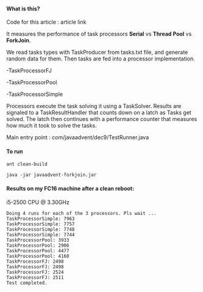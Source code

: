 #### What is this?

Code for this article : article link
 
It measures the performance of task processors **Serial** vs **Thread Pool** vs **ForkJoin**.
 
We read tasks types with TaskProducer from tasks.txt file, and generate random data for them.
Then tasks are fed into a processor implementation.

-TaskProcessorFJ
 
-TaskProcessorPool
 
-TaskProcessorSimple
 

Processors execute the task solving it using a TaskSolver. Results are signaled to a TaskResultHandler that counts down on a latch as Tasks get solved. The latch then continues with a performance counter that measures how much it took to solve the tasks.

Main entry point : com/javaadvent/dec9/TestRunner.java

#### To run
`ant clean-build`
 
`java -jar javaadvent-forkjoin.jar`

#### Results on my FC16 machine after a clean reboot:
i5-2500 CPU @ 3.30GHz

```
Doing 4 runs for each of the 3 processors. Pls wait ...
TaskProcessorSimple: 7963
TaskProcessorSimple: 7757
TaskProcessorSimple: 7748
TaskProcessorSimple: 7744
TaskProcessorPool: 3933
TaskProcessorPool: 2906
TaskProcessorPool: 4477
TaskProcessorPool: 4160
TaskProcessorFJ: 2498
TaskProcessorFJ: 2498
TaskProcessorFJ: 2524
TaskProcessorFJ: 2511
Test completed.
```


